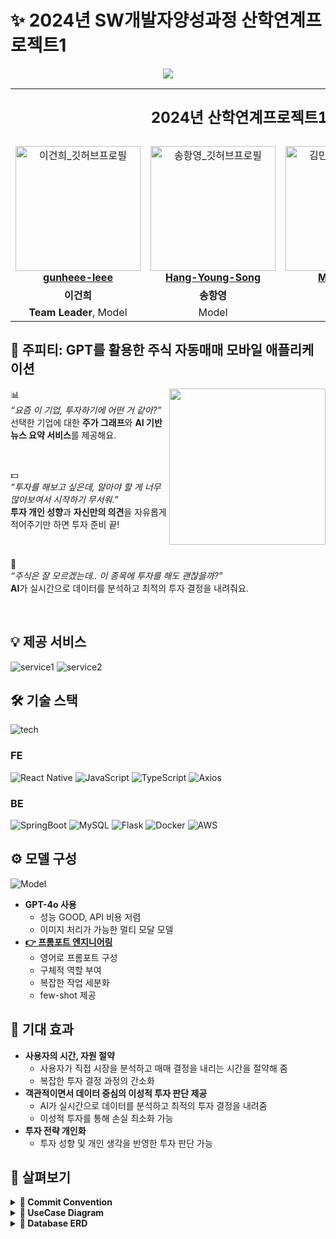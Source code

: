 # ✨ 2024년 SW개발자양성과정 산학연계프로젝트1
<p align='center'>
    <img src="https://capsule-render.vercel.app/api?type=waving&height=200&color=494cb4&text=🏆%202024%20산학연계프로젝트1%20우수상&desc=T6%20BeRich&descAlignY=24&descSize=25&fontColor=f2f2f2&fontSize=45"/>
</p>

<table align="center">
    <tr align="center">
        <td colspan="4">
            <p style="font-size: x-large; font-weight: bold;">2024년 산학연계프로젝트1 6조 BeRich</p>
        </td>
    </tr>
    <tr align="center">
        <td style="min-width: 150px;">
            <a href="https://github.com/gunheee-leee">
                <img src="https://avatars.githubusercontent.com/u/143998370?v=4" width="200" alt="이건희_깃허브프로필" />
                <br />
                <b>gunheee-leee</b>
            </a>
        </td>
        <td style="min-width: 150px;">
            <a href="https://github.com/Hang-Young-Song">
                <img src="https://avatars.githubusercontent.com/u/143770445?v=4" width="200" alt="송항영_깃허브프로필">
                <br />
                <b>Hang-Young-Song</b>
            </a>
        </td>
        <td style="min-width: 150px;">
            <a href="https://github.com/Minbro-Kim">
                <img src="https://avatars.githubusercontent.com/u/144206885?v=4" width="200" alt="김민형_깃허브프로필">
                <br />
                <b>Minbro-Kim</b>
            </a>
        </td>
        <td style="min-width: 150px;">
            <a href="https://github.com/MinSungJe">
                <img src="https://avatars.githubusercontent.com/u/101497652?v=4" width="200" alt="성민제_깃허브프로필">
                <br />
                <b>MinSungJe</b>
            </a>
        </td>
    </tr>
    <tr align="center">
        <td>
            <b>이건희</b>
        </td>
        <td>
            <b>송항영</b>
        </td>
        <td>
            <b>김민형</b>
        </td>
        <td>
            <b>성민제</b>
        </td>
    </tr>
    <tr align="center">
        <td>
            <b>Team Leader</b>, Model
        </td>
        <td>
            Model
        </td>
        <td>
            Backend
        </td>
        <td>
            Frontend
        </td>
    </tr>
</table>

## 💸 주피티: GPT를 활용한 주식 자동매매 모바일 애플리케이션
<img align="right" width="250" src="https://github.com/user-attachments/assets/8e34201c-19ba-4ed6-9399-660dd0321c38"/>

📊 <br/>
_“요즘 이 기업, 투자하기에 어떤 거 같아?”_ <br/>
선택한 기업에 대한 **주가 그래프**와 **AI 기반 뉴스 요약 서비스**를 제공해요.

<br/>

💵 <br/>
_“투자를 해보고 싶은데, 알아야 할 게 너무 많아보여서 시작하기 무서워.”_ <br/>
**투자 개인 성향**과 **자신만의 의견**을 자유롭게 적어주기만 하면 투자 준비 끝!

<br/>

🤖 <br/>
_“주식은 잘 모르겠는데.. 이 종목에 투자를 해도 괜찮을까?”_ <br/>
**AI**가 실시간으로 데이터를 분석하고 최적의 투자 결정을 내려줘요.

<br/>

## 💡 제공 서비스
![service1](https://github.com/user-attachments/assets/765313dd-eea0-4fc7-808a-2c0a628c2c26)
![service2](https://github.com/user-attachments/assets/58566eb0-f975-42fb-a138-eb6f5941bf50)

## 🛠️ 기술 스택
![tech](https://github.com/user-attachments/assets/9008da92-0852-4afc-89e7-7332fed88c6d)

### FE
![React Native](https://img.shields.io/badge/react_native-%2320232a.svg?style=for-the-badge&logo=react&logoColor=%2361DAFB) ![JavaScript](https://img.shields.io/badge/javascript-%23323330.svg?style=for-the-badge&logo=javascript&logoColor=%23F7DF1E) ![TypeScript](https://img.shields.io/badge/typescript-%23007ACC.svg?style=for-the-badge&logo=typescript&logoColor=white) ![Axios](https://img.shields.io/badge/axios-671ddf?&style=for-the-badge&logo=axios&logoColor=white)
### BE
![SpringBoot](https://img.shields.io/badge/Spring_Boot-6DB33F?style=for-the-badge&logo=spring-boot&logoColor=white) ![MySQL](https://img.shields.io/badge/MySQL-005C84?style=for-the-badge&logo=mysql&logoColor=white) ![Flask](https://img.shields.io/badge/flask-%23000.svg?style=for-the-badge&logo=flask&logoColor=white) 	![Docker](https://img.shields.io/badge/docker-%230db7ed.svg?style=for-the-badge&logo=docker&logoColor=white) ![AWS](https://img.shields.io/badge/Amazon_AWS-FF9900?style=for-the-badge&logo=amazonaws&logoColor=white)

## ⚙️ 모델 구성
![Model](https://github.com/user-attachments/assets/1d736c71-ec4d-4376-817f-711bc25191cd)
- <b>GPT-4o 사용</b>
    - 성능 GOOD, API 비용 저렴
    - 이미지 처리가 가능한 멀티 모달 모델
- <b>[👉 프롬포트 엔지니어링](https://github.com/CSID-DGU/2024-1-VSA-BeRich/blob/main/stock_flask/instructions.md)</b>
    - 영어로 프롬포트 구성
    - 구체적 역할 부여
    - 복잡한 작업 세분화
    - few-shot 제공

## 🎈 기대 효과
- <b>사용자의 시간, 자원 절약</b>
    - 사용자가 직접 시장을 분석하고 매매 결정을 내리는 시간을 절약해 줌
    - 복잡한 투자 결정 과정의 간소화
- <b>객관적이면서 데이터 중심의 이성적 투자 판단 제공</b>
    - AI가 실시간으로 데이터를 분석하고 최적의 투자 결정을 내려줌
    - 이성적 투자를 통해 손실 최소화 가능
- <b>투자 전략 개인화</b>
    - 투자 성향 및 개인 생각을 반영한 투자 판단 가능

## 🔎 살펴보기
<details>
<summary><b>🎯 Commit Convention</b></summary>

- <b>구성</b>
    ```
    {역할}: [{키워드}] {내용}
    ```
    - 예시 - <code>FE: [feat] 회원가입 페이지 구성</code>
- <b>키워드</b>

    |키워드|내용|
    |---|---|
    |feat|새로운 기능 추가|
    |fix|버그 수정|
    |docs|문서 수정|
    |style|코드 포맷팅, 세미콜론 누락 등 코드 변경이 없는 경우
    |refactor|코드 리펙토링|
    |test|테스트 코드, 리펙토링 테스트 코드 추가|
    |chore|빌드 업무 수정, 패키지 매니저 수정(npm, .gitignore 등)
    |remove|파일 삭제|
    |rename|파일 이름 변경|
    
</details>
<details>
<summary><b>🎯 UseCase Diagram</b></summary>

![usecase](https://github.com/user-attachments/assets/d8d2b913-a40d-4f46-96f6-33e093ce1c35)
    
</details>
<details>
<summary><b>🎯 Database ERD</b></summary>

![ERD](https://github.com/user-attachments/assets/3ddf72db-f43e-4acf-84aa-ed8f15f7d6dc)
    
</details>